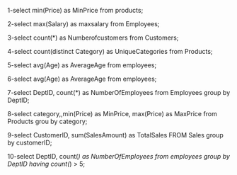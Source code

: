 1-select min(Price) as MinPrice
from products;

2-select max(Salary) as maxsalary
from Employees;

3-select count(*) as Numberofcustomers
from Customers;

4-select count(distinct Category) as UniqueCategories
from Products;

5-select avg(Age) as AverageAge
from employees;

6-select avg(Age) as AverageAge
from employees;

7-select DeptID, count(*) as NumberOfEmployees
from Employees
group by DeptID;

8-select category,,min(Price) as MinPrice, max(Price) as MaxPrice
from Products
grou by category;

9-select CustomerID, sum(SalesAmount) as TotalSales
FROM Sales
group by customerID;

10-select DeptID, count(*) as NumberOfEmployees
from employees
group by DeptID
having count(*) > 5;











